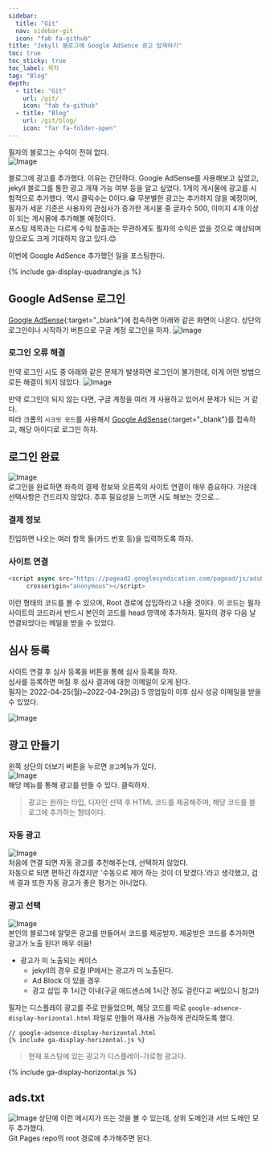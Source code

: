 ```yaml
---
sidebar:
  title: "Git"
  nav: sidebar-git
  icon: "fab fa-github"
title: "Jekyll 블로그에 Google AdSence 광고 탑재하기"
toc: true
toc_sticky: true
toc_label: 목차
tag: "Blog"
depth:
  - title: "Git"
    url: /git/
    icon: "fab fa-github"
  - title: "Blog"
    url: /git/blog/
    icon: "far fa-folder-open"
---
```

필자의 블로그는 수익이 전혀 없다.  
![Image](https://drive.google.com/uc?export=view&id=1xeF0tT3n_Pn4VHn-6VVjwxNGepjgV_M2)  
 
블로그에 광고를 추가했다. 이유는 간단하다. Google AdSense를 사용해보고 싶었고, jekyll 블로그를 통한 광고 개재 가능 여부 등을 알고 싶었다. 1개의 게시물에 광고를 시험적으로 추가했다. 역시 클릭수는 0이다.😁
무분별한 광고는 추가하지 않을 예정이며, 필자가 세운 기준은 사용자의 관심사가 증가한 게시물 중 글자수 500, 이미지 4개 이상이 되는 게시물에 추가해볼 예정이다.  
포스팅 제목과는 다르게 수익 창출과는 무관하게도 필자의 수익은 없을 것으로 예상되며 앞으로도 크게 기대하지 않고 있다.😊  

이번에 Google AdSence 추가했던 일을 포스팅한다.  

{% include ga-display-quadrangle.js %}

## Google AdSense 로그인

[<i class="fas fa-link"></i> Google AdSense](https://www.google.com/adsense/){:target="_blank"}에 접속하면 아래와 같은 화면이 나온다. 상단의 로그인이나 시작하기 버튼으로 구글 계정 로그인을 하자.
![Image](https://drive.google.com/uc?export=view&id=1E36Nivj917eOby7wb1qYgOyL5gJ0Aqvm)  

### 로그인 오류 해결
만약 로그인 시도 중 아래와 같은 문제가 발생하면 로그인이 불가한데, 이게 어떤 방법으로든 해결이 되지 않았다.
![Image](https://drive.google.com/uc?export=view&id=14640vqGllL_ZHKsyzoLdklXGVn-yU5yo)  

만약 로그인이 되지 않는 다면, 구글 계정을 여러 개 사용하고 있어서 문제가 되는 거 같다.  
따라 크롬의 `시크릿 모드`를 사용해서 [<i class="fas fa-link"></i> Google AdSense](https://www.google.com/adsense/){:target="_blank"}를 접속하고, 해당 아이디로 로그인 하자.
  
## 로그인 완료  
![Image](https://drive.google.com/uc?export=view&id=1yutaA5HLygTRjygZS0KiJvwb761Z94E7)  
로그인을 완료하면 좌측의 결제 정보와 오른쪽의 사이트 연결이 매우 중요하다. 가운데 선택사항은 건드리지 않았다. 추후 필요성을 느끼면 시도 해보는 것으로...

### 결제 정보
진입하면 나오는 여러 항목 들(카드 번호 등)을 입력하도록 하자.

### 사이트 연결
```javascript
<script async src="https://pagead2.googlesyndication.com/pagead/js/adsbygoogle.js?client=ca-pub-2802708598024982"
     crossorigin="anonymous"></script>
```
이런 형태의 코드를 볼 수 있으며, Root 경로에 삽입하라고 나올 것이다. 이 코드는 필자 사이트의 코드라서 반드시 본인의 코드를 head 영역에 추가하자. 필자의 경우 다음 날 연결되었다는 메일을 받을 수 있었다.

## 심사 등록
사이트 연결 후 심사 등록을 버튼을 통해 심사 등록을 하자.  
심사를 등록하면 며칠 후 심사 결과에 대한 이메일이 오게 된다.  
필자는 2022-04-25(월)~2022-04-29(금) 5 영업일이 이후 심사 성공 이메일을 받을 수 있었다.  

![Image](https://drive.google.com/uc?export=view&id=12b7OPY-x79EHVheN_cEnTSZ2oD-6ZGYx)  

## 광고 만들기
왼쪽 상단의 더보기 버튼을 누르면 `광고`메뉴가 있다.  
![Image](https://drive.google.com/uc?export=view&id=1V2Hc2SxSFq1ic2ruU9d2363CTsaYgHLl)  
해당 메뉴를 통해 광고를 만들 수 있다. 클릭하자. 

> 광고는 원하는 타입, 디자인 선택 후 HTML 코드를 제공해주며, 해당 코드를 블로그에 추가하는 형태이다. 

### 자동 광고
![Image](https://drive.google.com/uc?export=view&id=1FIdWgjzkD8Xsg0f9TW9IFg14jYZGQpW9)  
처음에 연결 되면 자동 광고를 추천해주는데, 선택하지 않았다.  
자동으로 되면 편하긴 하겠지만 '수동으로 제어 하는 것이 더 맞겠다.'라고 생각했고, 검색 결과 또한 자동 광고가 좋은 평가는 아니었다.  

### 광고 선택
![Image](https://drive.google.com/uc?export=view&id=1wdj3VVePl5JJ1u3voia7QJ9j3XgvYO_w)  
본인의 블로그에 알맞은 광고를 만들어서 코드를 제공받자. 제공받은 코드를 추가하면 광고가 노출 된다! 매우 쉬움!    
* 광고가 미 노출되는 케이스
  * jekyll의 경우 로컬 IP에서는 광고가 미 노출된다.
  * Ad Block 이 있을 경우
  * 광고 삽입 후 1시간 이내(구글 애드센스에 1시간 정도 걸린다고 써있으니 참고!)

필자는 디스플레이 광고를 주로 만들었으며, 해당 코드를 따로 `google-adsence-display-horizontal.html` 파일로 만들어 재사용 가능하게 관리하도록 했다.
```
// google-adsence-display-horizontal.html
{% include ga-display-horizontal.js %}
```
>현재 포스팅에 있는 광고가 디스플레이-가로형 광고다.  

{% include ga-display-horizontal.js %}  

## ads.txt
![Image](https://drive.google.com/uc?export=view&id=17jOmIvJf0fdgore8GXgp_U4-FCN-_B2A) 
상단에 이런 메시지가 뜨는 것을 볼 수 있는데, 상위 도메인과 서브 도메인 모두 추가했다.  
Git Pages repo의 root 경로에 추가해주면 된다.


